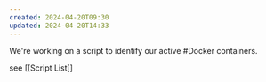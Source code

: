 ```yaml
---
created: 2024-04-20T09:30
updated: 2024-04-20T14:33
---
```






We're working on a script to identify our active #Docker containers.

see [[Script List]]

